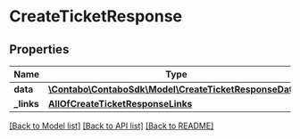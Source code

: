 # CreateTicketResponse

## Properties
Name | Type | Description | Notes
------------ | ------------- | ------------- | -------------
**data** | [**\Contabo\ContaboSdk\Model\CreateTicketResponseData[]**](CreateTicketResponseData.md) |  | 
**_links** | [**AllOfCreateTicketResponseLinks**](AllOfCreateTicketResponseLinks.md) |  | 

[[Back to Model list]](../../README.md#documentation-for-models) [[Back to API list]](../../README.md#documentation-for-api-endpoints) [[Back to README]](../../README.md)

